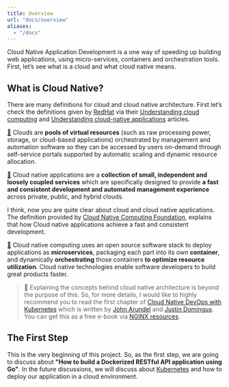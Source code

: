 ```yaml
---
title: Overview
url: "docs/overview"
aliases:
  - "/docs"
---
```


Cloud Native Application Development is a one way of speeding up building web applications, using micro-services, containers and orchestration tools. First, let’s see what is a cloud and what cloud native means.

## What is Cloud Native?
There are many definitions for cloud and cloud native architecture. First let’s check the definitions given by [RedHat](https://www.redhat.com/) via their [Understanding cloud computing](https://www.redhat.com/en/topics/cloud) and [Understanding cloud-native applications](https://www.redhat.com/en/topics/cloud-native-apps) articles.

[📖](https://www.redhat.com/en/topics/cloud) Clouds are **pools of virtual resources** (such as raw processing power, storage, or cloud-based applications) orchestrated by management and automation software so they can be accessed by users on-demand through self-service portals supported by automatic scaling and dynamic resource allocation.

[📖](https://www.redhat.com/en/topics/cloud-native-apps) Cloud native applications are a **collection of small, independent and loosely coupled services** which are specifically designed to provide **a fast and consistent development and automated management experience** across private, public, and hybrid clouds.

I think, now you are quite clear about cloud and cloud native applications. The definition provided by [Cloud Native Computing Foundation](https://www.cncf.io/), explains that how Cloud native applications achieve a fast and consistent development.

[📖](https://www.cncf.io/) Cloud native computing uses an open source software stack to deploy applications as **microservices**, packaging each part into its own **container**, and dynamically **orchestrating** those containers **to optimize resource utilization**. Cloud native technologies enable software developers to build great products faster.

> 💯 Explaining the concepts behind cloud native architecture is beyond the purpose of this. So, for more details, I would like to highly recommend you to read the first chapter of [Cloud Native DevOps with Kubernetes](https://www.amazon.com/Cloud-Native-DevOps-Kubernetes-Applications/dp/1492040762) which is written by [John Arundel](https://twitter.com/bitfield) and [Justin Domingus](https://twitter.com/JustinDomingus). You can get this as a free e-book via [NGINX resources](https://www.nginx.com/resources/library/cloud-native-devops-with-kubernetes/).

## The First Step

This is the very beginning of this project. So, as the first step, we are going to discuss about **"How to build a Dockerized RESTful API application using Go"**. In the future discussions, we will discuss about [Kubernetes](https://kubernetes.io/) and how to deploy our application in a cloud environment.